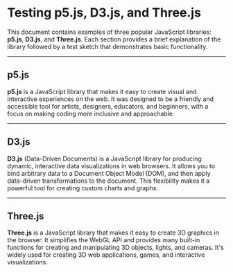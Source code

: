 # Testing p5.js, D3.js, and Three.js

This document contains examples of three popular JavaScript libraries: **p5.js**, **D3.js**, and **Three.js**. Each section provides a brief explanation of the library followed by a test sketch that demonstrates basic functionality.

---

## p5.js

**p5.js** is a JavaScript library that makes it easy to create visual and interactive experiences on the web. It was designed to be a friendly and accessible tool for artists, designers, educators, and beginners, with a focus on making coding more inclusive and approachable.

<script type="module" src="./p5jtest.js"></script>

---

## D3.js

**D3.js** (Data-Driven Documents) is a JavaScript library for producing dynamic, interactive data visualizations in web browsers. It allows you to bind arbitrary data to a Document Object Model (DOM), and then apply data-driven transformations to the document. This flexibility makes it a powerful tool for creating custom charts and graphs.

<script type="module" src="./d3test.js"></script>

---

## Three.js

**Three.js** is a JavaScript library that makes it easy to create 3D graphics in the browser. It simplifies the WebGL API and provides many built-in functions for creating and manipulating 3D objects, lights, and cameras. It's widely used for creating 3D web applications, games, and interactive visualizations.

<script type="module" src="./threetest.js"></script>
